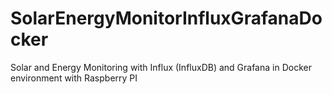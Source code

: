 # SolarEnergyMonitorInfluxGrafanaDocker
Solar and Energy Monitoring with Influx (InfluxDB) and Grafana in Docker environment with Raspberry PI
